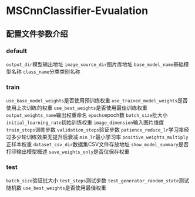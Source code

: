 # MSCnnClassifier-Evualation

## 配置文件参数介绍
### default
`output_dir`模型输出地址
`image_source_dir`图片库地址
`base_model_name`基础模型名称
`class_name`分类类别名称
### train
`use_base_model_weights`是否使用预训练权重
`use_trained_model_weights`是否使用上次训练的权重
`use_best_weights`是否使用最佳训练权重
`output_weights_name`输出权重命名
`epochs`epoch数
`batch_size`批大小
`initial_learning_rate`初始训练权重
`image_dimension`输入图片维度
`train_steps`训练步数
`validation_steps`验证步数
`patience_reduce_lr`学习率经过多少轮训练效果无提升后衰减
`min_lr`最小学习率
`positive_weights_multiply`正样本权重
`dataset_csv_dir`数据集CSV文件存放地址
`show_model_summary`是否打印输出模型概述
`save_weights_only`是否仅保存权重
### test
`batch_size`验证批大小
`test_steps`测试步数
`test_generator_random_state`测试随机数
`use_best_weights`是否使用最佳权重
